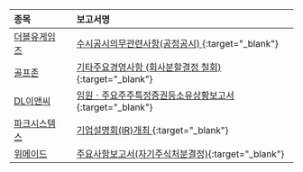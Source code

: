 | **종목** |      |**보고서명** |
| :------- | :--- |:----------- |
| [더블유게임즈](/192080/#dart) | | [수시공시의무관련사항(공정공시)              ](https://dart.fss.or.kr/dsaf001/main.do?rcpNo=20240423800005){:target="_blank"} |
| [골프존](/215000/#dart) | | [기타주요경영사항              (회사분할결정 철회)](https://dart.fss.or.kr/dsaf001/main.do?rcpNo=20240422900683){:target="_blank"} |
| [DL이앤씨](/375500/#dart) | | [임원ㆍ주요주주특정증권등소유상황보고서](https://dart.fss.or.kr/dsaf001/main.do?rcpNo=20240422000568){:target="_blank"} |
| [파크시스템스](/140860/#dart) | | [기업설명회(IR)개최              ](https://dart.fss.or.kr/dsaf001/main.do?rcpNo=20240422900677){:target="_blank"} |
| [위메이드](/112040/#dart) | | [주요사항보고서(자기주식처분결정)](https://dart.fss.or.kr/dsaf001/main.do?rcpNo=20240422000550){:target="_blank"} |